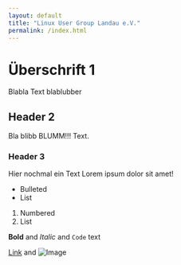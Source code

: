 ```yaml
---
layout: default
title: "Linux User Group Landau e.V."
permalink: /index.html
---
```


# Überschrift 1
Blabla Text blablubber

## Header 2
Bla blibb BLUMM!!! Text.

### Header 3
Hier nochmal ein Text Lorem ipsum dolor sit amet!

- Bulleted
- List

1. Numbered
2. List

**Bold** and _Italic_ and `Code` text

[Link](url) and ![Image](src)
